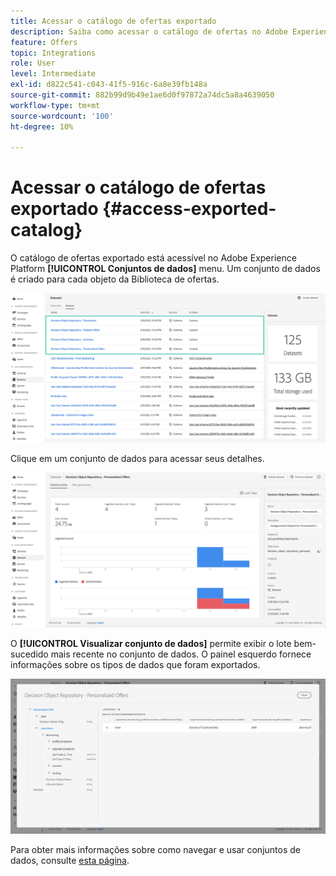 ```yaml
---
title: Acessar o catálogo de ofertas exportado
description: Saiba como acessar o catálogo de ofertas no Adobe Experience Platform depois de exportá-lo
feature: Offers
topic: Integrations
role: User
level: Intermediate
exl-id: d822c541-c043-41f5-916c-6a8e39fb148a
source-git-commit: 882b99d9b49e1ae6d0f97872a74dc5a8a4639050
workflow-type: tm+mt
source-wordcount: '100'
ht-degree: 10%

---
```


# Acessar o catálogo de ofertas exportado {#access-exported-catalog}

O catálogo de ofertas exportado está acessível no Adobe Experience Platform **[!UICONTROL Conjuntos de dados]** menu. Um conjunto de dados é criado para cada objeto da Biblioteca de ofertas.

![](../assets/datasets-list.png)

Clique em um conjunto de dados para acessar seus detalhes.

![](../assets/dataset-activity.png)

O **[!UICONTROL Visualizar conjunto de dados]** permite exibir o lote bem-sucedido mais recente no conjunto de dados. O painel esquerdo fornece informações sobre os tipos de dados que foram exportados.

![](../assets/dataset-preview.png)

Para obter mais informações sobre como navegar e usar conjuntos de dados, consulte [esta página](../../start/get-started-datasets.md).
